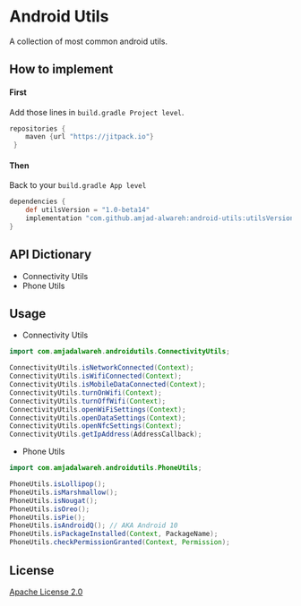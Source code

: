 # Android Utils

A collection of most common android utils.

## How to implement

#### First
Add those lines in ```build.gradle Project level```.

```groovy
repositories {
	maven {url "https://jitpack.io"}
 }
```

#### Then
Back to your ```build.gradle App level```
```groovy
dependencies {
    def utilsVersion = "1.0-beta14"
    implementation "com.github.amjad-alwareh:android-utils:utilsVersion"
}
```

## API Dictionary

* Connectivity Utils
* Phone Utils

## Usage

* Connectivity Utils

``` java
import com.amjadalwareh.androidutils.ConnectivityUtils;

ConnectivityUtils.isNetworkConnected(Context);
ConnectivityUtils.isWifiConnected(Context);
ConnectivityUtils.isMobileDataConnected(Context);
ConnectivityUtils.turnOnWifi(Context);
ConnectivityUtils.turnOffWifi(Context);
ConnectivityUtils.openWiFiSettings(Context);
ConnectivityUtils.openDataSettings(Context);
ConnectivityUtils.openNfcSettings(Context);
ConnectivityUtils.getIpAddress(AddressCallback);
```

* Phone Utils
``` java
import com.amjadalwareh.androidutils.PhoneUtils;

PhoneUtils.isLollipop();
PhoneUtils.isMarshmallow();
PhoneUtils.isNougat();
PhoneUtils.isOreo();
PhoneUtils.isPie();
PhoneUtils.isAndroidQ(); // AKA Android 10
PhoneUtils.isPackageInstalled(Context, PackageName);
PhoneUtils.checkPermissionGranted(Context, Permission);

```

## License
[Apache License 2.0](https://choosealicense.com/licenses/apache-2.0/)
